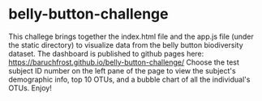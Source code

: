 # belly-button-challenge
This challege brings together the index.html file and the app.js file (under the static directory) to visualize data from the belly button biodiversity dataset.  The dashboard is published to github pages here: https://baruchfrost.github.io/belly-button-challenge/
Choose the test subject ID number on the left pane of the page to view the subject's demographic info, top 10 OTUs, and a bubble chart of all the individual's OTUs. Enjoy!
